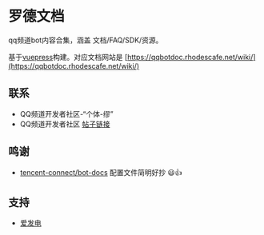 # 罗德文档

qq频道bot内容合集，涵盖 文档/FAQ/SDK/资源。

基于[vuepress](https://vuepress.vuejs.org/zh/)构建。对应文档网站是 [https://qqbotdoc.rhodescafe.net/wiki/](https://qqbotdoc.rhodescafe.net/wiki/)

 ## 联系
  
 - QQ频道开发者社区-“个体-缪”
 - QQ频道开发者社区 [帖子链接](https://qun.qq.com/qqweb/qunpro/share?_wv=3&_wwv=128&appChannel=share&inviteCode=WEhLR&appChannel=share&contentID=MQ2w&businessType=2&from=246610&biz=ka&shareSource=5)
 
 ## 鸣谢
 - [tencent-connect/bot-docs](https://github.com/tencent-connect/bot-docs) 配置文件简明好抄 😃👍
 
  ## 支持

 - [爱发电](https://afdian.net/@rdocs)